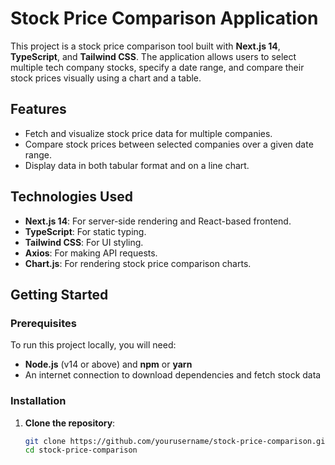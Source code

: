 # Stock Price Comparison Application

This project is a stock price comparison tool built with **Next.js 14**, **TypeScript**, and **Tailwind CSS**. The application allows users to select multiple tech company stocks, specify a date range, and compare their stock prices visually using a chart and a table.

## Features
- Fetch and visualize stock price data for multiple companies.
- Compare stock prices between selected companies over a given date range.
- Display data in both tabular format and on a line chart.

## Technologies Used
- **Next.js 14**: For server-side rendering and React-based frontend.
- **TypeScript**: For static typing.
- **Tailwind CSS**: For UI styling.
- **Axios**: For making API requests.
- **Chart.js**: For rendering stock price comparison charts.

## Getting Started

### Prerequisites
To run this project locally, you will need:
- **Node.js** (v14 or above) and **npm** or **yarn**
- An internet connection to download dependencies and fetch stock data

### Installation

1. **Clone the repository**:
   ```bash
   git clone https://github.com/yourusername/stock-price-comparison.git
   cd stock-price-comparison

